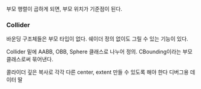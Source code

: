 부모 행렬이 곱하게 되면, 부모 위치가 기준점이 된다.
### Collider
바운딩 구조체들은 부모 타입이 없다.
쉐이더 정의 없이도 그릴 수 있는 기능이 있다.

Collider 밑에 AABB, OBB, Sphere 클래스로 나누어 정의. CBounding이라는 부모 클래스로써 묶어낸다.

콜라이더 깊은 복사로 각각 다른 center, extent 만들 수 있도록 해야 한다
디버그용 데이터 딸